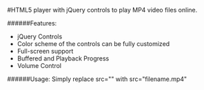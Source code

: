 #HTML5 player with jQuery controls to play MP4 video files online.

######Features:
* jQuery Controls
* Color scheme of the controls can be fully customized
* Full-screen support
* Buffered and Playback Progress
* Volume Control

######Usage:
Simply replace src="" with src="filename.mp4" 
